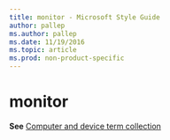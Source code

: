```yaml
---
title: monitor - Microsoft Style Guide
author: pallep
ms.author: pallep
ms.date: 11/19/2016
ms.topic: article
ms.prod: non-product-specific
---
```


# monitor

**See** [Computer and device term collection](/style-guide/a-z-word-list-term-collections/term-collections/computer-device-terms)
